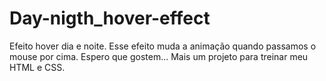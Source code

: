 # Day-nigth_hover-effect
 Efeito hover dia e noite.
 Esse efeito muda a animação quando passamos o mouse por cima.
 Espero que gostem...
 Mais um projeto para treinar meu HTML e CSS.

